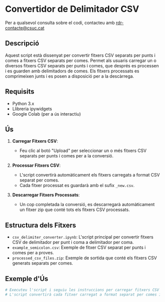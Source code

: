 # Convertidor de Delimitador CSV

Per a qualsevol consulta sobre el codi, contacteu amb [rdr-contacte@csuc.cat](mailto:rdr-contacte@csuc.cat)

## Descripció
Aquest script està dissenyat per convertir fitxers CSV separats per punts i comes a fitxers CSV separats per comes. Permet als usuaris carregar un o diversos fitxers CSV separats per punts i comes, que després es processen i es guarden amb delimitadors de comes. Els fitxers processats es comprimeixen junts i es posen a disposició per a la descàrrega.

## Requisits
- Python 3.x
- Llibreria ipywidgets
- Google Colab (per a ús interactiu)

## Ús
1. **Carregar Fitxers CSV**:
    - Feu clic al botó "Upload" per seleccionar un o més fitxers CSV separats per punts i comes per a la conversió.

2. **Processar Fitxers CSV**:
    - L'script convertirà automàticament els fitxers carregats a format CSV separat per comes.
    - Cada fitxer processat es guardarà amb el sufix `_new.csv`.

3. **Descarregar Fitxers Processats**:
    - Un cop completada la conversió, es descarregarà automàticament un fitxer zip que conté tots els fitxers CSV processats.

## Estructura dels Fitxers
- `csv_delimiter_converter.ipynb`: L'script principal per convertir fitxers CSV de delimitador per punt i coma a delimitador per coma.
- `example_semicolon.csv`: Exemple de fitxer CSV separat per punts i comes per a proves.
- `processed_csv_files.zip`: Exemple de sortida que conté els fitxers CSV generats separats per comes.

## Exemple d'Ús
```python
# Executeu l'script i seguiu les instruccions per carregar fitxers CSV separats per punts i comes.
# L'script convertirà cada fitxer carregat a format separat per comes i descarregarà els fitxers generats com a un arxiu zip.
